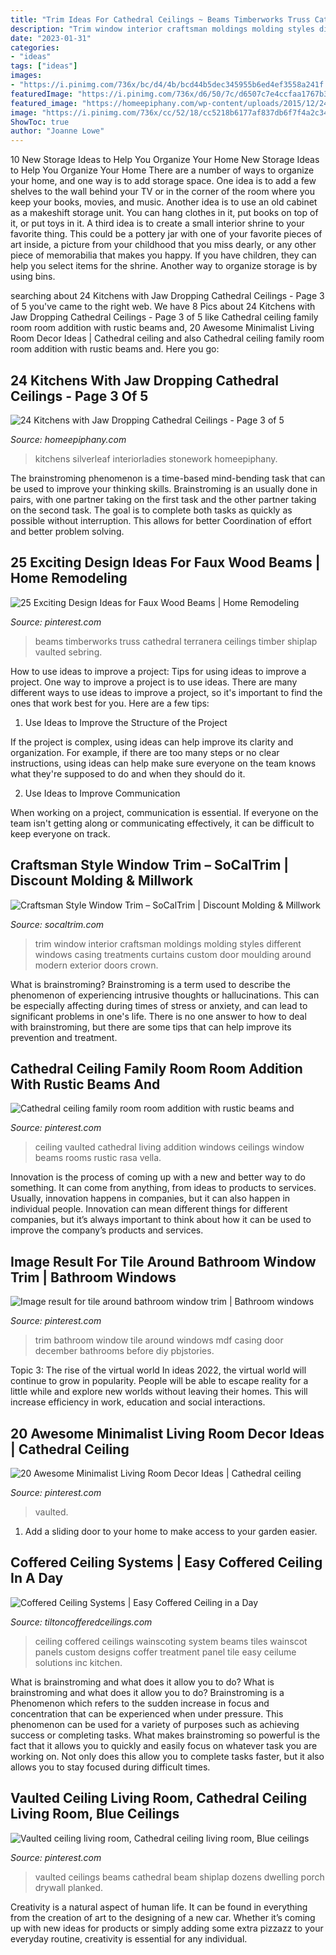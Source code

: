 ```yaml
---
title: "Trim Ideas For Cathedral Ceilings ~ Beams Timberworks Truss Cathedral Terranera Ceilings Timber Shiplap Vaulted Sebring"
description: "Trim window interior craftsman moldings molding styles different windows casing treatments curtains custom door moulding around modern exterior doors crown"
date: "2023-01-31"
categories:
- "ideas"
tags: ["ideas"]
images:
- "https://i.pinimg.com/736x/bc/d4/4b/bcd44b5dec345955b6ed4ef3558a241f.jpg"
featuredImage: "https://i.pinimg.com/736x/d6/50/7c/d6507c7e4ccfaa1767b343d14e699ce4.jpg"
featured_image: "https://homeepiphany.com/wp-content/uploads/2015/12/24-Kitchens-with-Jaw-Dropping-Cathedral-Ceilings-13.jpg"
image: "https://i.pinimg.com/736x/cc/52/18/cc5218b6177af837db6f7f4a2c342d1d.jpg"
ShowToc: true
author: "Joanne Lowe"
---
```



10 New Storage Ideas to Help You Organize Your Home
New Storage Ideas to Help You Organize Your Home
There are a number of ways to organize your home, and one way is to add storage space. One idea is to add a few shelves to the wall behind your TV or in the corner of the room where you keep your books, movies, and music. Another idea is to use an old cabinet as a makeshift storage unit. You can hang clothes in it, put books on top of it, or put toys in it. A third idea is to create a small interior shrine to your favorite thing. This could be a pottery jar with one of your favorite pieces of art inside, a picture from your childhood that you miss dearly, or any other piece of memorabilia that makes you happy. If you have children, they can help you select items for the shrine. Another way to organize storage is by using bins.

	

		
searching about 24 Kitchens with Jaw Dropping Cathedral Ceilings - Page 3 of 5 you've came to the right web. We have 8 Pics about 24 Kitchens with Jaw Dropping Cathedral Ceilings - Page 3 of 5 like Cathedral ceiling family room room addition with rustic beams and, 20 Awesome Minimalist Living Room Decor Ideas | Cathedral ceiling and also Cathedral ceiling family room room addition with rustic beams and. Here you go:
		
    
## 24 Kitchens With Jaw Dropping Cathedral Ceilings - Page 3 Of 5

<img loading=lazy src="https://homeepiphany.com/wp-content/uploads/2015/12/24-Kitchens-with-Jaw-Dropping-Cathedral-Ceilings-13.jpg" onerror="this.onerror=null;this.src='https://tse3.mm.bing.net/th?id=OIP.Pm1j-A8DXvWoLbF9XtXWxQHaGI&amp;pid=15.1';" alt="24 Kitchens with Jaw Dropping Cathedral Ceilings - Page 3 of 5">

_Source: homeepiphany.com_

>kitchens silverleaf interiorladies stonework homeepiphany. 

	

The brainstroming phenomenon is a time-based mind-bending task that can be used to improve your thinking skills. Brainstroming is an usually done in pairs, with one partner taking on the first task and the other partner taking on the second task. The goal is to complete both tasks as quickly as possible without interruption. This allows for better Coordination of effort and better problem solving.

    
## 25 Exciting Design Ideas For Faux Wood Beams | Home Remodeling

<img loading=lazy src="https://i.pinimg.com/736x/d6/50/7c/d6507c7e4ccfaa1767b343d14e699ce4.jpg" onerror="this.onerror=null;this.src='https://tse2.mm.bing.net/th?id=OIP.ml2nIoKP-GVavwMd2xsZXgHaKf&amp;pid=15.1';" alt="25 Exciting Design Ideas for Faux Wood Beams | Home Remodeling">

_Source: pinterest.com_

>beams timberworks truss cathedral terranera ceilings timber shiplap vaulted sebring. 

	

How to use ideas to improve a project: Tips for using ideas to improve a project.
One way to improve a project is to use ideas. There are many different ways to use ideas to improve a project, so it's important to find the ones that work best for you. Here are a few tips:
1. Use Ideas to Improve the Structure of the Project

If the project is complex, using ideas can help improve its clarity and organization. For example, if there are too many steps or no clear instructions, using ideas can help make sure everyone on the team knows what they're supposed to do and when they should do it.

2. Use Ideas to Improve Communication

When working on a project, communication is essential. If everyone on the team isn't getting along or communicating effectively, it can be difficult to keep everyone on track.

    
## Craftsman Style Window Trim – SoCalTrim | Discount Molding &amp; Millwork

<img loading=lazy src="https://socaltrim.com/wp-content/uploads/Fancy-Window-trim.jpg" onerror="this.onerror=null;this.src='https://tse2.mm.bing.net/th?id=OIP.Ti_id00AQLc_RSjK4HKljwAAAA&amp;pid=15.1';" alt="Craftsman Style Window Trim – SoCalTrim | Discount Molding &amp; Millwork">

_Source: socaltrim.com_

>trim window interior craftsman moldings molding styles different windows casing treatments curtains custom door moulding around modern exterior doors crown. 

	

What is brainstroming?
Brainstroming is a term used to describe the phenomenon of experiencing intrusive thoughts or hallucinations. This can be especially affecting during times of stress or anxiety, and can lead to significant problems in one's life. There is no one answer to how to deal with brainstroming, but there are some tips that can help improve its prevention and treatment.

    
## Cathedral Ceiling Family Room Room Addition With Rustic Beams And

<img loading=lazy src="https://i.pinimg.com/736x/a7/ef/02/a7ef022419c98c69d9fa33f3262fa01b.jpg" onerror="this.onerror=null;this.src='https://tse3.mm.bing.net/th?id=OIP.kq5cFEmY3Db5PmaWs0UJ-gHaLG&amp;pid=15.1';" alt="Cathedral ceiling family room room addition with rustic beams and">

_Source: pinterest.com_

>ceiling vaulted cathedral living addition windows ceilings window beams rooms rustic rasa vella. 

	

Innovation is the process of coming up with a new and better way to do something. It can come from anything, from ideas to products to services. Usually, innovation happens in companies, but it can also happen in individual people. Innovation can mean different things for different companies, but it’s always important to think about how it can be used to improve the company’s products and services.

    
## Image Result For Tile Around Bathroom Window Trim | Bathroom Windows

<img loading=lazy src="https://i.pinimg.com/736x/bc/d4/4b/bcd44b5dec345955b6ed4ef3558a241f.jpg" onerror="this.onerror=null;this.src='https://tse1.mm.bing.net/th?id=OIP.6QNMFKj32eQy4bgr3sSAcgHaKb&amp;pid=15.1';" alt="Image result for tile around bathroom window trim | Bathroom windows">

_Source: pinterest.com_

>trim bathroom window tile around windows mdf casing door december bathrooms before diy pbjstories. 

	

Topic 3: The rise of the virtual world
In ideas 2022, the virtual world will continue to grow in popularity. People will be able to escape reality for a little while and explore new worlds without leaving their homes. This will increase efficiency in work, education and social interactions.

    
## 20 Awesome Minimalist Living Room Decor Ideas | Cathedral Ceiling

<img loading=lazy src="https://i.pinimg.com/736x/4e/54/83/4e548344c67dda89b6f8dd12ce3de668.jpg" onerror="this.onerror=null;this.src='https://tse4.mm.bing.net/th?id=OIP.DvUmC5mmQyEPyQ9ztUZnYgHaKk&amp;pid=15.1';" alt="20 Awesome Minimalist Living Room Decor Ideas | Cathedral ceiling">

_Source: pinterest.com_

>vaulted. 

	

1. Add a sliding door to your home to make access to your garden easier.

    
## Coffered Ceiling Systems | Easy Coffered Ceiling In A Day

<img loading=lazy src="http://www.tiltoncofferedceilings.com/wp-content/uploads/2014/08/Image-13.jpg" onerror="this.onerror=null;this.src='https://tse1.mm.bing.net/th?id=OIP._WCl3iz5xQ8uLjb4HpGSSAHaE8&amp;pid=15.1';" alt="Coffered Ceiling Systems | Easy Coffered Ceiling in a Day">

_Source: tiltoncofferedceilings.com_

>ceiling coffered ceilings wainscoting system beams tiles wainscot panels custom designs coffer treatment panel tile easy ceilume solutions inc kitchen. 

	

What is brainstroming and what does it allow you to do?
What is brainstroming and what does it allow you to do? Brainstroming is a Phenomenon which refers to the sudden increase in focus and concentration that can be experienced when under pressure. This phenomenon can be used for a variety of purposes such as achieving success or completing tasks. What makes brainstroming so powerful is the fact that it allows you to quickly and easily focus on whatever task you are working on. Not only does this allow you to complete tasks faster, but it also allows you to stay focused during difficult times.

    
## Vaulted Ceiling Living Room, Cathedral Ceiling Living Room, Blue Ceilings

<img loading=lazy src="https://i.pinimg.com/736x/cc/52/18/cc5218b6177af837db6f7f4a2c342d1d.jpg" onerror="this.onerror=null;this.src='https://tse3.mm.bing.net/th?id=OIP.nKyA7o2uLv77Pwmq7cZ3hwHaID&amp;pid=15.1';" alt="Vaulted ceiling living room, Cathedral ceiling living room, Blue ceilings">

_Source: pinterest.com_

>vaulted ceilings beams cathedral beam shiplap dozens dwelling porch drywall planked. 

	

Creativity is a natural aspect of human life. It can be found in everything from the creation of art to the designing of a new car. Whether it’s coming up with new ideas for products or simply adding some extra pizzazz to your everyday routine, creativity is essential for any individual.


